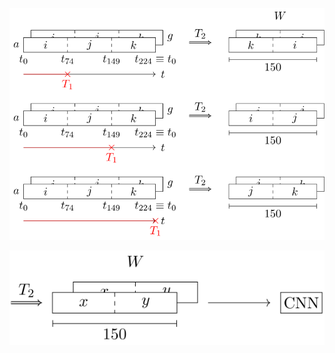 <p align="center">
  <img src="svgs/application_1.svg" />
</p>
<p align="center">
  <img src="svgs/application_2.svg" />
</p>